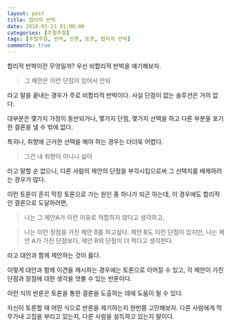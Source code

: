 ```yaml
---
layout: post
title: 합리적 반박
date: 2018-03-23 01:00:00
categories: [주절주절]
tags: [주절주절, 반박, 반론, 토론, 합리적 반박]
comments: true
---
```


합리적 반박이란 무엇일까?
우선 비합리적 반박을 얘기해보자.

>그 제안은 이런 단점이 있어서 안되

라고 말을 끝내는 경우가 주로 비합리적 반박이다.
사실 단점이 없는 솔루션은 거의 없다.

대부분은 몇가지 가정이 동반되거나, 몇가지 단점, 몇가지 선택을 하고 다른 부분을 포기한 결론을 낼 수 밖에 없다.

특히나, 취향에 근거한 선택을 해야 하는 경우는 더더욱 어렵다.

>그건 내 취향이 아니니 싫어

라고 말할 순 없으니, 다른 사람의 제안의 단점을 부각시킴으로써 그 선택지를 배제하려는 경우가 많다.


이런 토론이 흔히 막장 토론으로 가는 원인 중 하나가 되곤 하는데, 이 경우에도 합리적인 결론으로 도달하려면, 

 >나는 그 제안A가 이런 이유로 적합하지 않다고 생각하고, 

>나는 이런 장점을 가진 제안 B를 하고싶다. 제안 B도 이런 단점이 있지만, 나는 제안 A가 가진 단점보다, 제안 B의 단점이 더 적다고 생각한다.

라고 대안과 함께 제안하는 것이 옳다.

이렇게 대안과 함께 이견을 제시하는 경우에는 토론으로 이어질 수 있고, 각 제안이 가진 단점과 장점에 대한 생각을 엿볼 수 있는 반론이다.

이런 식의 반론은 토론을 통한 결론을 도출하는 데에 도움이 될 수 있다.

자신이 토론할 때 어떤 식으로 반론을 제기하는지 한번쯤 고민해보자. 다른 사람에게 막무가내 고집을 부리고 있는지, 다른 사람을 설득하고 있는지 말이다.
